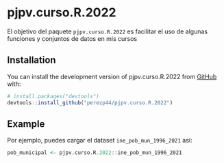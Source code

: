 
# pjpv.curso.R.2022

<!-- badges: start -->
<!-- badges: end -->

El objetivo del paquete `pjpv.curso.R.2022` es facilitar el uso de algunas funciones y conjuntos de datos en mis cursos

## Installation

You can install the development version of pjpv.curso.R.2022 from [GitHub](https://github.com/) with:

``` r
# install.packages("devtools")
devtools::install_github("perezp44/pjpv.curso.R.2022")
```

## Example


Por ejemplo, puedes cargar el dataset `ine_pob_mun_1996_2021` así:

``` r
pob_municipal <- pjpv.curso.R.2022::ine_pob_mun_1996_2021
```


